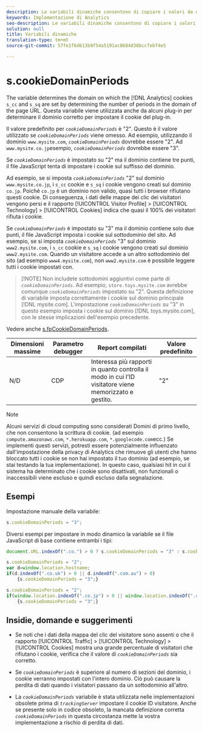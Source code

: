 ```yaml
---
description: Le variabili dinamiche consentono di copiare i valori da una variabile all’altra senza digitare più volte i valori completi nelle richieste di immagini sul sito.
keywords: Implementazione di Analytics
seo-description: Le variabili dinamiche consentono di copiare i valori da una variabile all’altra senza digitare più volte i valori completi nelle richieste di immagini sul sito.
solution: null
title: Variabili dinamiche
translation-type: tm+mt
source-git-commit: 57fe1f6d613b9f54a5191ac8684d36bccfebf4e5

---
```



# s.cookieDomainPeriods

The  variable determines the domain on which the [!DNL Analytics] cookies `s_cc` and `s_sq` are set by determining the number of periods in the domain of the page URL. Questa variabile viene utilizzata anche da alcuni plug-in per determinare il dominio corretto per impostare il cookie del plug-in.

Il valore predefinito per *`cookieDomainPeriods`* è "2". Questo è il valore utilizzato se *`cookieDomainPeriods`* viene omesso. Ad esempio, utilizzando il dominio `www.mysite.com`, *`cookieDomainPeriods`* dovrebbe essere "2". Ad `www.mysite.co.jp`esempio, *`cookieDomainPeriods`* dovrebbe essere "3".

Se *`cookieDomainPeriods`* è impostato su "2" ma il dominio contiene tre punti, il file JavaScript tenta di impostare i cookie sul suffisso del dominio.

Ad esempio, se si imposta *`cookieDomainPeriods`* "2" sul dominio `www.mysite.co.jp`, i `s_cc` cookie e `s_sq` i cookie vengono creati sul dominio `co.jp`. Poiché `co.jp` è un dominio non valido, quasi tutti i browser rifiutano questi cookie. Di conseguenza, i dati delle mappe dei clic dei visitatori vengono persi e il rapporto [!UICONTROL Visitor Profile] &gt; [!UICONTROL Technology] &gt; [!UICONTROL Cookies] indica che quasi il 100% dei visitatori rifiuta i cookie.

Se *`cookieDomainPeriods`* è impostato su "3" ma il dominio contiene solo due punti, il file JavaScript imposta i cookie sul sottodominio del sito. Ad esempio, se si imposta *`cookieDomainPeriods`* "3" sul dominio `www2.mysite.com`, i `s_cc` cookie e `s_sq` i cookie vengono creati sul dominio `www2.mysite.com`. Quando un visitatore accede a un altro sottodominio del sito (ad esempio `www4.mysite.com`), non `www2.mysite.com` è possibile leggere tutti i cookie impostati con.

> [!NOTE] Non includete sottodomini aggiuntivi come parte di *`cookieDomainPeriods`*. Ad esempio, `store.toys.mysite.com` avrebbe comunque *`cookieDomainPeriods`* impostato su "2". Questa definizione di variabile imposta correttamente i cookie sul dominio principale [!DNL mysite.com]. L'impostazione *`cookieDomainPeriods`* su "3" in questo esempio imposta i cookie sul dominio [!DNL toys.mysite.com], con le stesse implicazioni dell'esempio precedente.

Vedere anche [s.fpCookieDomainPeriods](https://docs.adobe.com/content/help/en/analytics/implementation/javascript-implementation/variables-analytics-reporting/config-var/s-account.html).

| Dimensioni massime | Parametro debugger | Report compilati | Valore predefinito |
|---|---|---|---|
| N/D | CDP | Interessa più rapporti in quanto controlla il modo in cui l’ID visitatore viene memorizzato e gestito. | "2" |

>[!NOTE]
>
> Alcuni servizi di cloud computing sono considerati Domini di primo livello, che non consentono la scrittura di cookie. (ad esempio `compute.amazonaws.com`, `*.herokuapp.com`, `*.googlecode.com`ecc.) Se implementi questi servizi, potresti essere potenzialmente influenzato dall'impostazione della privacy di Analytics che rimuove gli utenti che hanno bloccato tutti i cookie se non hai impostato il tuo dominio (ad esempio, se stai testando la tua implementazione). In questo caso, qualsiasi hit in cui il sistema ha determinato che i cookie sono disattivati, non funzionali o inaccessibili viene escluso e quindi escluso dalla segnalazione.

## Esempi

Impostazione manuale della variabile:

```js
s.cookieDomainPeriods = "3";
```

Diversi esempi per impostare in modo dinamico la variabile se il file JavaScript di base contiene entrambi i tipi:

```js
document.URL.indexOf(".co.") > 0 ? s.cookieDomainPeriods = "3" : s.cookieDomainPeriods = "2";
```

```js
s.cookieDomainPeriods = "2"; 
var d=window.location.hostname; 
if(d.indexOf(".co.uk") > 0 || d.indexOf(".com.au") > 0) 
    {s.cookieDomainPeriods = "3";}
```

```js
s.cookieDomainPeriods = "2"; 
if(window.location.indexOf(".co.jp") > 0 || window.location.indexOf(".com.au") > 0) 
    {s.cookieDomainPeriods = "3";}
```

## Insidie, domande e suggerimenti

* Se noti che i dati della mappa del clic del visitatore sono assenti o che il rapporto [!UICONTROL Traffic] &gt; [!UICONTROL Technology] &gt; [!UICONTROL Cookies] mostra una grande percentuale di visitatori che rifiutano i cookie, verifica che il valore di *`cookieDomainPeriods`* sia corretto.

* Se *`cookieDomainPeriods`* è superiore al numero di sezioni del dominio, i cookie verranno impostati con l'intero dominio. Ciò può causare la perdita di dati quando i visitatori passano da un sottodominio all'altro.
* La *`cookieDomainPeriods`* variabile è stata utilizzata nelle implementazioni obsolete prima di *`trackingServer`* impostare il cookie ID visitatore. Anche se presente solo in codice obsoleto, la mancata definizione corretta *`cookieDomainPeriods`* in questa circostanza mette la vostra implementazione a rischio di perdita di dati.
